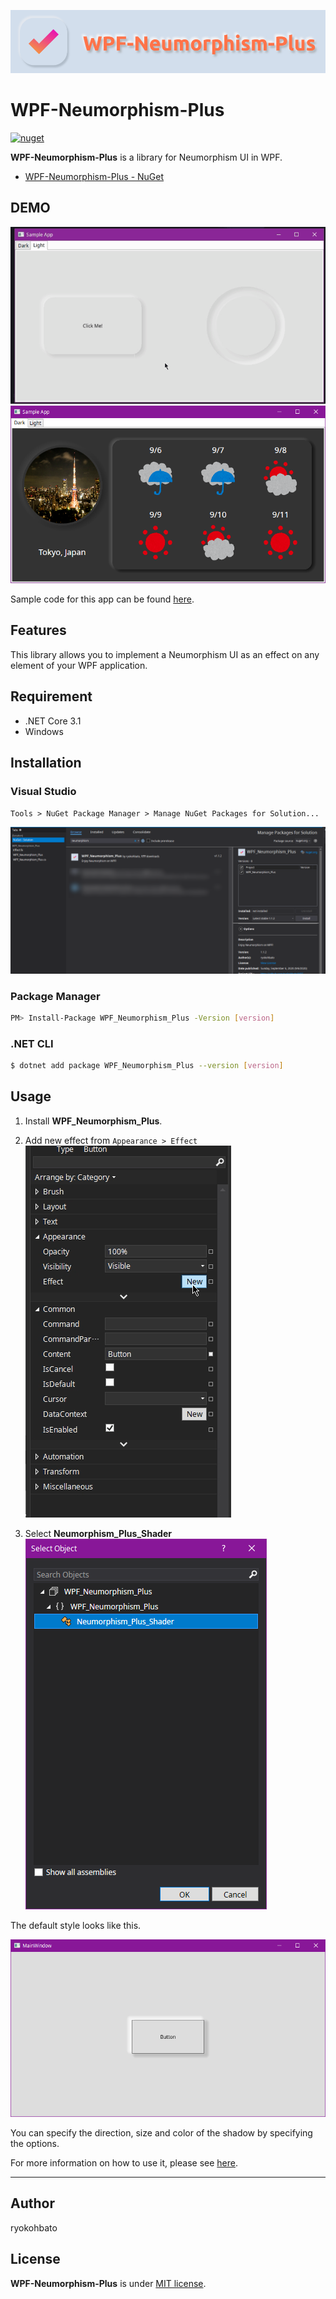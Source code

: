 [![icon](./docs/images/header.png)](https://www.nuget.org/packages/WPF_Neumorphism_Plus/)

# WPF-Neumorphism-Plus

[![nuget](https://img.shields.io/nuget/v/WPF_Neumorphism_Plus?style=flat)](https://www.nuget.org/packages/WPF_Neumorphism_Plus/)

**WPF-Neumorphism-Plus** is a library for Neumorphism UI in WPF.  
- [WPF-Neumorphism-Plus - NuGet](https://www.nuget.org/packages/WPF_Neumorphism_Plus/)

## DEMO

![screenshot_01](./docs/images/screenshot_light.gif)
![screenshot_02](./docs/images/screenshot_dark.png)

Sample code for this app can be found [here](https://github.com/ryokohbato/WPF-Neumorphism-Plus/tree/master/SampleApp).

## Features

This library allows you to implement a Neumorphism UI as an effect on any element of your WPF application.

## Requirement

- .NET Core 3.1  
- Windows

## Installation

### Visual Studio

``Tools > NuGet Package Manager > Manage NuGet Packages for Solution...``

![Nuget on VS](./docs/images/nuget_vs.png)

### Package Manager
  
```bash
PM> Install-Package WPF_Neumorphism_Plus -Version [version]
```

### .NET CLI

```bash
$ dotnet add package WPF_Neumorphism_Plus --version [version]
```

## Usage

1. Install **WPF_Neumorphism_Plus**.

1. Add new effect from ``Appearance > Effect``  
![add Effect](./docs/images/addEffect.png)

1. Select **Neumorphism_Plus_Shader**  
![add WPF_Neumorphism_Plus Effect](./docs/images/addEffect2.png)

The default style looks like this.

![default](./docs/images/default.png)

You can specify the direction, size and color of the shadow by specifying the options.

For more information on how to use it, please see [here](https://ryokohbato.github.io/WPF-Neumorphism-Plus/).

------------------------------

## Author

ryokohbato

## License

**WPF-Neumorphism-Plus** is under [MIT license](https://opensource.org/licenses/MIT).
